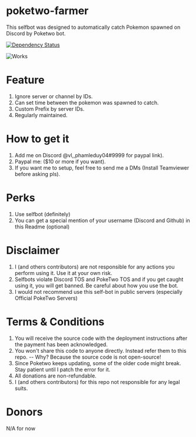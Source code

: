 # poketwo-farmer
This selfbot was designed to automatically catch Pokemon spawned on Discord by Poketwo bot.

[![Dependency Status](https://david-dm.org/phamleduy04/poketwo-farmer-PRO.svg)](https://david-dm.org/phamleduy04/poketwo-farmer-PRO)


![Works](https://i.imgur.com/1TMA48f.gif)

# Feature
1. Ignore server or channel by IDs.
2. Can set time between the pokemon was spawned to catch.
3. Custom Prefix by server IDs.
4. Regularly maintained.

# How to get it
1. Add me on Discord @vl,,phamleduy04#9999 for paypal link).
2. Paypal me: ($10 or more if you want).
3. If you want me to setup, feel free to send me a DMs (Install Teamviewer before asking pls).

# Perks
1. Use selfbot (definitely)
2. You can get a special mention of your username (Discord and Github) in this Readme (optional)

# Disclaimer
1. I (and others contributors) are not responsible for any actions you perform using it. Use it at your own risk.
2. Selfbots violate Discord TOS and PokeTwo TOS and if you get caught using it, you will get banned. Be careful about how you use the bot.
3. I would not recommend use this self-bot in public servers (especially Official PokeTwo Servers)

# Terms & Conditions
1. You will receive the source code with the deployment instructions after the payment has been acknowledged.
2. You won't share this code to anyone directly. Instead refer them to this repo.
-- Why? Because the source code is not open-source!
4. Since Poketwo keeps updating, some of the older code might break. Stay patient until I patch the error for it.
5. All donations are non-refundable.
6. I (and others contributors) for this repo not responsible for any legal suits.

# Donors
N/A for now
